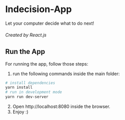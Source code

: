 # Indecision-App

Let your computer decide what to do next!<br />
###### Created by React.js

## Run the App
For running the app, follow those steps:<br />
1. run the following commands inside the main folder: 
``` bash
# install dependencies
yarn install
# run in development mode
yarn run dev-server
````
2. Open http://localhost:8080 inside the browser.
3. Enjoy :)

